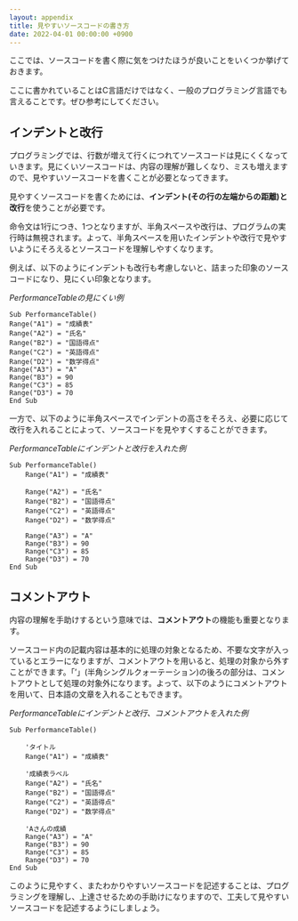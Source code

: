 ```yaml
---
layout: appendix
title: 見やすいソースコードの書き方
date: 2022-04-01 00:00:00 +0900
---
```


ここでは、ソースコードを書く際に気をつけたほうが良いことをいくつか挙げておきます。

ここに書かれていることはC言語だけではなく、一般のプログラミング言語でも言えることです。ぜひ参考にしてください。


インデントと改行
----------------

プログラミングでは、行数が増えて行くにつれてソースコードは見にくくなっていきます。見にくいソースコードは、内容の理解が難しくなり、ミスも増えますので、見やすいソースコードを書くことが必要となってきます。

見やすくソースコードを書くためには、**インデント(その行の左端からの距離)**と**改行**を使うことが必要です。

命令文は1行につき、1つとなりますが、半角スペースや改行は、プログラムの実行時は無視されます。よって、半角スペースを用いたインデントや改行で見やすいようにそろえるとソースコードを理解しやすくなります。

例えば、以下のようにインデントも改行も考慮しないと、詰まった印象のソースコードになり、見にくい印象となります。

*PerformanceTableの見にくい例*

    Sub PerformanceTable()
    Range("A1") = "成績表"
    Range("A2") = "氏名"
    Range("B2") = "国語得点"
    Range("C2") = "英語得点"
    Range("D2") = "数学得点"
    Range("A3") = "A"
    Range("B3") = 90
    Range("C3") = 85
    Range("D3") = 70
    End Sub

一方で、以下のように半角スペースでインデントの高さをそろえ、必要に応じて改行を入れることによって、ソースコードを見やすくすることができます。

*PerformanceTableにインデントと改行を入れた例*

    Sub PerformanceTable()
        Range("A1") = "成績表"

        Range("A2") = "氏名"
        Range("B2") = "国語得点"
        Range("C2") = "英語得点"
        Range("D2") = "数学得点"

        Range("A3") = "A"
        Range("B3") = 90
        Range("C3") = 85
        Range("D3") = 70
    End Sub

コメントアウト
----------------


内容の理解を手助けするという意味では、**コメントアウト**の機能も重要となります。

ソースコード内の記載内容は基本的に処理の対象となるため、不要な文字が入っているとエラーになりますが、コメントアウトを用いると、処理の対象から外すことができます。「’」(半角シングルクォーテーション)の後ろの部分は、コメントアウトとして処理の対象外になります。よって、以下のようにコメントアウトを用いて、日本語の文章を入れることもできます。

*PerformanceTableにインデントと改行、コメントアウトを入れた例*

    Sub PerformanceTable()
        
        'タイトル
        Range("A1") = "成績表"
        
        '成績表ラベル
        Range("A2") = "氏名"
        Range("B2") = "国語得点"
        Range("C2") = "英語得点"
        Range("D2") = "数学得点"
        
        'Aさんの成績
        Range("A3") = "A"
        Range("B3") = 90
        Range("C3") = 85
        Range("D3") = 70
    End Sub


このように見やすく、またわかりやすいソースコードを記述することは、プログラミングを理解し、上達させるための手助けになりますので、工夫して見やすいソースコードを記述するようにしましょう。

